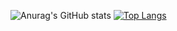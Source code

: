 ![Anurag's GitHub stats](https://github-readme-stats.vercel.app/api?username=SeifKhaled13&show_icons=true&theme=dracula) [![Top Langs](https://github-readme-stats.vercel.app/api/top-langs/?username=SeifKhaled13&theme=dracula)](https://github.com/anuraghazra/github-readme-stats)

